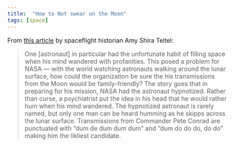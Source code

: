 ```yaml
---
title:  "How to Not swear on the Moon"
tags: [space]
---
```


From [this article](http://amyshirateitel.com/2012/01/06/vintage-space-fun-fact-how-to-not-swear-on-the-moon/) by spaceflight historian Amy Shira Teitel:
> One [astronaut] in particular had the unfortunate habit of filling space when his mind wandered with profanities. This posed a problem for NASA — with the world watching astronauts walking around the lunar surface, how could the organization be sure the his transmissions from the Moon would be family-friendly?
The story goes that in preparing for his mission, NASA had the astronaut hypnotized. Rather than curse, a psychiatrist put the idea in his head that he would rather hum when his mind wandered.  The hypnotized astronaut is rarely named, but only one man can be heard humming as he skipps across the lunar surface. Transmissions from Commander Pete Conrad are punctuated with “dum de dum dum dum” and “dum do do do, do do” making him the likliest candidate.
